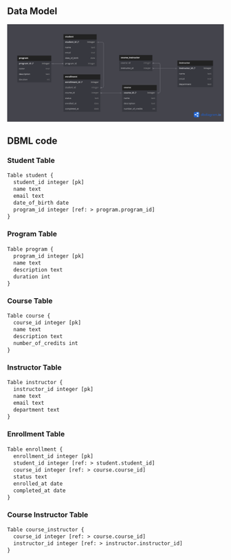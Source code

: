 ## Data Model
<img src="university_data_model.png" alt="drawing" width="800"/>


## DBML code
### Student Table

```dbml
Table student {
  student_id integer [pk]
  name text
  email text
  date_of_birth date
  program_id integer [ref: > program.program_id]
}
```

### Program Table

```dbml
Table program {
  program_id integer [pk]
  name text
  description text
  duration int
}
```

### Course Table

```dbml
Table course {
  course_id integer [pk]
  name text
  description text
  number_of_credits int
}
```

### Instructor Table

```dbml
Table instructor {
  instructor_id integer [pk]
  name text
  email text
  department text
}
```

### Enrollment Table

```dbml
Table enrollment {
  enrollment_id integer [pk]
  student_id integer [ref: > student.student_id]
  course_id integer [ref: > course.course_id]
  status text
  enrolled_at date
  completed_at date
}
```

### Course Instructor Table

```dbml
Table course_instructor {
  course_id integer [ref: > course.course_id]
  instructor_id integer [ref: > instructor.instructor_id]
}
```
